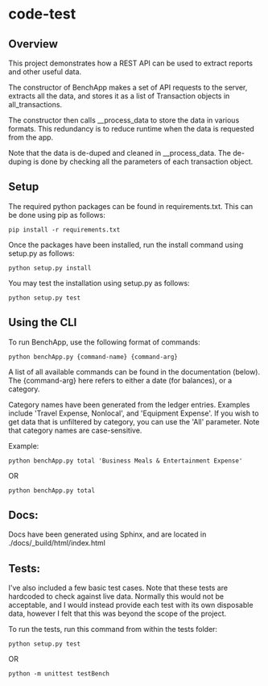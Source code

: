 # code-test
## Overview

This project demonstrates how a REST API can be used to extract reports and
other useful data.

The constructor of BenchApp makes a set of API requests to the server, extracts
all the data, and stores it as a list of Transaction objects in
all_transactions.

The constructor then calls __process_data to store the data in various formats.
This redundancy is to reduce runtime when the data is requested from the app.

Note that the data is de-duped and cleaned in __process_data. The de-duping is
done by checking all the parameters of each transaction object.


## Setup

The required python packages can be found in requirements.txt. This can be done
using pip as follows:
<pre><code>pip install -r requirements.txt</pre></code>

Once the packages have been installed, run the install command using setup.py as
follows:
<pre><code>python setup.py install</pre></code>

You may test the installation using setup.py as follows:
<pre><code>python setup.py test</pre></code>

## Using the CLI

To run BenchApp, use the following format of commands:

<pre><code>python benchApp.py {command-name} {command-arg}</pre></code>

A list of all available commands can be found in the documentation (below). The
{command-arg} here refers to either a date (for balances), or a category.

Category names have been generated from the ledger entries. Examples include
'Travel Expense, Nonlocal', and 'Equipment Expense'. If you wish to get data
that is unfiltered by category, you can use the 'All' parameter. Note that
category names are case-sensitive.

Example:

<pre><code>python benchApp.py total 'Business Meals & Entertainment Expense'</pre></code>

OR

<pre><code>python benchApp.py total</pre></code>


## Docs:

Docs have been generated using Sphinx, and are located in
./docs/_build/html/index.html


## Tests:

I've also included a few basic test cases. Note that these tests are hardcoded
to check against live data. Normally this would not be acceptable, and I would
instead provide each test with its own disposable data, however I felt that this
was beyond the scope of the project.

To run the tests, run this command from within the tests folder:

<pre><code>python setup.py test</pre></code>

OR

<pre><code>python -m unittest testBench</pre></code>
